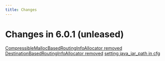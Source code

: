 ```yaml
---
title: Changes
---
```


# Changes in 6.0.1 (unleased)

[CompressibleMallocBasedRoutingInfoAllocator removed](https://github.com/SpiNNakerManchester/PACMAN/pull/366)
[DestinationBasedRoutingInfoAllocator removed](https://github.com/SpiNNakerManchester/PACMAN/pull/367)
[setting java_jar_path in cfg](https://github.com/SpiNNakerManchester/SpiNNFrontEndCommon/pull/783)